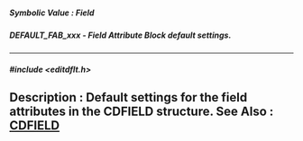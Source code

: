 ##### Symbolic Value : Field
##### DEFAULT_FAB_xxx - Field Attribute Block default settings.
---
##### #include <editdflt.h>
**Description :**
Default settings for the field attributes in the CDFIELD structure.
**See Also :**
[CDFIELD](D:/md_files/CDFIELD.md)
---
